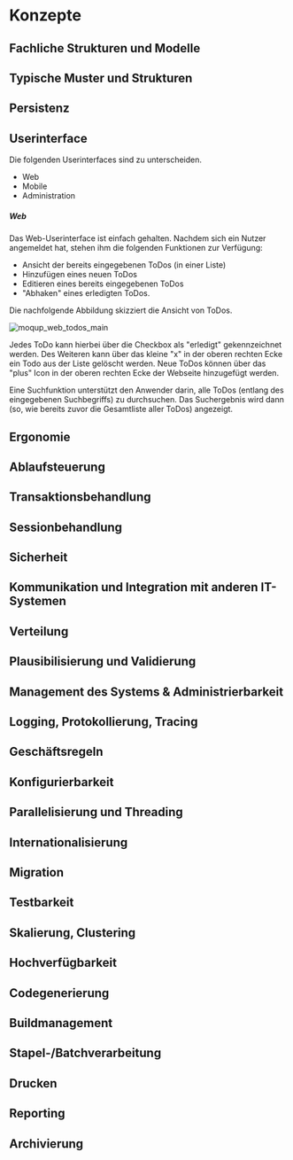 Konzepte
========


Fachliche Strukturen und Modelle
--------------------------------


Typische Muster und Strukturen
------------------------------


Persistenz
----------


Userinterface
-------------
Die folgenden Userinterfaces sind zu unterscheiden.
* Web
* Mobile
* Administration

##### Web
Das Web-Userinterface ist einfach gehalten. Nachdem sich ein Nutzer angemeldet hat, stehen ihm die folgenden Funktionen zur Verfügung:

* Ansicht der bereits eingegebenen ToDos (in einer Liste)
* Hinzufügen eines neuen ToDos
* Editieren eines bereits eingegebenen ToDos
* "Abhaken" eines erledigten ToDos.

Die nachfolgende Abbildung skizziert die Ansicht von ToDos.

![moqup_web_todos_main](https://cloud.githubusercontent.com/assets/15434603/11015766/d0bd8d20-856b-11e5-8a46-b8b5fff4b1d6.png)

Jedes ToDo kann hierbei über die Checkbox als "erledigt" gekennzeichnet werden. Des Weiteren kann über das kleine "x" in der oberen rechten Ecke ein Todo aus der Liste gelöscht werden. Neue ToDos können über das "plus" Icon in der oberen rechten Ecke der Webseite hinzugefügt werden. 

Eine Suchfunktion unterstützt den Anwender darin, alle ToDos (entlang des eingegebenen Suchbegriffs) zu durchsuchen. Das Suchergebnis wird dann (so, wie bereits zuvor die Gesamtliste aller ToDos) angezeigt. 

Ergonomie
---------


Ablaufsteuerung
---------------


Transaktionsbehandlung
----------------------


Sessionbehandlung
-----------------


Sicherheit
----------


Kommunikation und Integration mit anderen IT-Systemen
-----------------------------------------------------


Verteilung
----------


Plausibilisierung und Validierung
---------------------------------


Management des Systems & Administrierbarkeit
--------------------------------------------


Logging, Protokollierung, Tracing
---------------------------------


Geschäftsregeln
---------------


Konfigurierbarkeit
------------------


Parallelisierung und Threading
------------------------------


Internationalisierung
---------------------


Migration
---------


Testbarkeit
-----------


Skalierung, Clustering
----------------------


Hochverfügbarkeit
-----------------


Codegenerierung
---------------


Buildmanagement
---------------


Stapel-/Batchverarbeitung
-------------------------


Drucken
-------


Reporting
---------


Archivierung
------------
